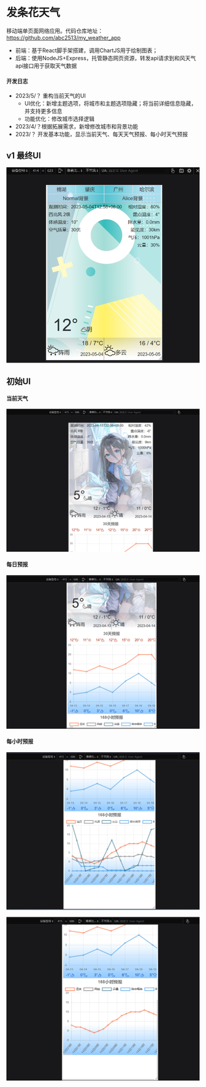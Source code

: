 # 发条花天气

移动端单页面网络应用。代码仓库地址：https://github.com/abc2513/my_weather_app

- 前端：基于React脚手架搭建，调用ChartJS用于绘制图表；
- 后端：使用NodeJS+Express，托管静态网页资源，转发api请求到和风天气api接口用于获取天气数据

#### 开发日志

- 2023/5/？ 重构当前天气的UI
  - UI优化：新增主题选项，将城市和主题选项隐藏；将当前详细信息隐藏，并支持更多信息
  - 功能优化：修改城市选择逻辑
- 2023/4/？根据拓展需求，新增修改城市和背景功能
- 2023/？ 开发基本功能，显示当前天气、每天天气预报、每小时天气预报

## v1 最终UI

![image-20230504131507228](发条花天气.assets/image-20230504131507228.png)

## 初始UI

#### 当前天气

![image-20230413221452502](发条花天气.assets/image-20230413221452502.png)

#### 每日预报

![image-20230413221512562](发条花天气.assets/image-20230413221512562.png)

#### 每小时预报

![image-20230413222058946](发条花天气.assets/image-20230413222058946.png)

![image-20230413221526149](发条花天气.assets/image-20230413221526149.png)

